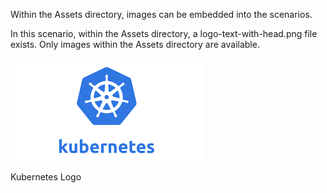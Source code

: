 Within the Assets directory, images can be embedded into the scenarios.

In this scenario, within the Assets directory, a logo-text-with-head.png file exists. Only images within the Assets directory are available.

![Kubernetes Logo](/imagedisplay/assets/index.png)

Kubernetes Logo